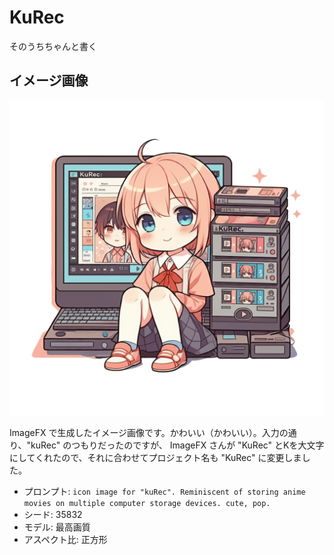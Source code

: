# KuRec

そのうちちゃんと書く

## イメージ画像

![イメージ画像](./img/KuRec-logo.webp)

ImageFX で生成したイメージ画像です。かわいい（かわいい）。入力の通り、"kuRec" のつもりだったのですが、 ImageFX さんが "KuRec" とKを大文字にしてくれたので、それに合わせてプロジェクト名も "KuRec" に変更しました。


- プロンプト: `icon image for "kuRec". Reminiscent of storing anime movies on multiple computer storage devices. cute, pop.`
- シード: 35832
- モデル: 最高画質
- アスペクト比: 正方形
